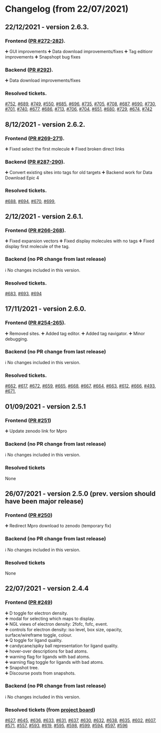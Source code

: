 # Changelog (from 22/07/2021)

## 22/12/2021 - version 2.6.3. 
### Frontend ([PR #272-282](https://github.com/xchem/fragalysis-frontend/pull/272)). 
:heavy_plus_sign: GUI improvements
:heavy_plus_sign: Data download improvements/fixes
:heavy_plus_sign: Tag editionr improvements
:heavy_plus_sign: Snapshopt bug fixes
### Backend ([PR #292](https://github.com/xchem/fragalysis-backend/pull/292)). 
:heavy_plus_sign: Data download improvements/fixes

### Resolved tickets. 
[#752](https://github.com/m2ms/fragalysis-frontend/issues/752), [#689](https://github.com/m2ms/fragalysis-frontend/issues/689), [#749](https://github.com/m2ms/fragalysis-frontend/issues/749), [#550](https://github.com/m2ms/fragalysis-frontend/issues/550), [#685](https://github.com/m2ms/fragalysis-frontend/issues/685), [#696](https://github.com/m2ms/fragalysis-frontend/issues/696), [#735](https://github.com/m2ms/fragalysis-frontend/issues/735), [#705](https://github.com/m2ms/fragalysis-frontend/issues/705), [#708](https://github.com/m2ms/fragalysis-frontend/issues/708), [#687](https://github.com/m2ms/fragalysis-frontend/issues/687), [#690](https://github.com/m2ms/fragalysis-frontend/issues/690), [#730](https://github.com/m2ms/fragalysis-frontend/issues/730), [#701](https://github.com/m2ms/fragalysis-frontend/issues/701), [#740](https://github.com/m2ms/fragalysis-frontend/issues/740), [#677](https://github.com/m2ms/fragalysis-frontend/issues/677), [#686](https://github.com/m2ms/fragalysis-frontend/issues/686), [#713](https://github.com/m2ms/fragalysis-frontend/issues/713), [#706](https://github.com/m2ms/fragalysis-frontend/issues/706), [#704](https://github.com/m2ms/fragalysis-frontend/issues/704), [#651](https://github.com/m2ms/fragalysis-frontend/issues/651), [#680](https://github.com/m2ms/fragalysis-frontend/issues/680), [#729](https://github.com/m2ms/fragalysis-frontend/issues/729), [#674](https://github.com/m2ms/fragalysis-frontend/issues/674), [#742](https://github.com/m2ms/fragalysis-frontend/issues/742)

## 8/12/2021 - version 2.6.2. 
### Frontend ([PR #269-271](https://github.com/xchem/fragalysis-frontend/pull/269)). 
:heavy_plus_sign: Fixed select the first molecule
:heavy_plus_sign: Fixed broken direct links
### Backend ([PR #287-290](https://github.com/xchem/fragalysis-backend/pull/287)). 
:heavy_plus_sign: Convert existing sites into tags for old targets
:heavy_plus_sign: Backend work for Data Download Epic 4

### Resolved tickets. 
[#688](https://github.com/m2ms/fragalysis-frontend/issues/688), [#694](https://github.com/m2ms/fragalysis-frontend/issues/694), [#670](https://github.com/m2ms/fragalysis-frontend/issues/670), [#699](https://github.com/m2ms/fragalysis-frontend/issues/699), 

## 2/12/2021 - version 2.6.1. 
### Frontend ([PR #266-268](https://github.com/xchem/fragalysis-frontend/pull/266)). 
:heavy_plus_sign: Fixed expansion vectors
:heavy_plus_sign: Fixed display molecules with no tags
:heavy_plus_sign: Fixed display first molecule of the tag.
### Backend (no PR change from last release)
:information_source: No changes included in this version.  
### Resolved tickets. 
[#683](https://github.com/m2ms/fragalysis-frontend/issues/683), [#693](https://github.com/m2ms/fragalysis-frontend/issues/693), [#694](https://github.com/m2ms/fragalysis-frontend/issues/694)

## 17/11/2021 - version 2.6.0. 
### Frontend ([PR #254-265](https://github.com/xchem/fragalysis-frontend/pull/265)). 
:heavy_plus_sign: Removed sites. 
:heavy_plus_sign: Added tag editor. 
:heavy_plus_sign: Added tag navigator. 
:heavy_plus_sign: Minor debugging. 
### Backend (no PR change from last release)
:information_source: No changes included in this version.  
### Resolved tickets. 
[#662](https://github.com/m2ms/fragalysis-frontend/issues/662), [#617](https://github.com/m2ms/fragalysis-frontend/issues/617), [#672](https://github.com/m2ms/fragalysis-frontend/issues/672), [#659](https://github.com/m2ms/fragalysis-frontend/issues/659), [#665](https://github.com/m2ms/fragalysis-frontend/issues/665), [#668](https://github.com/m2ms/fragalysis-frontend/issues/668), [#667](https://github.com/m2ms/fragalysis-frontend/issues/667), [#664](https://github.com/m2ms/fragalysis-frontend/issues/664), [#663](https://github.com/m2ms/fragalysis-frontend/issues/663), [#612](https://github.com/m2ms/fragalysis-frontend/issues/612), [#666](https://github.com/m2ms/fragalysis-frontend/issues/666), [#493](https://github.com/m2ms/fragalysis-frontend/issues/493), [#671](https://github.com/m2ms/fragalysis-frontend/issues/671),

## 01/09/2021 - version 2.5.1
### Frontend ([PR #251](https://github.com/xchem/fragalysis-frontend/pull/251))
➕ Update zenodo link for Mpro
### Backend (no PR change from last release)
:information_source: No changes included in this version.
### Resolved tickets
None

## 26/07/2021 - version 2.5.0 (prev. version should have been major release)
### Frontend ([PR #250](https://github.com/xchem/fragalysis-frontend/pull/250))
➕ Redirect Mpro download to zenodo (temporary fix)
### Backend (no PR change from last release)
:information_source: No changes included in this version.
### Resolved tickets
None

## 22/07/2021 - version 2.4.4
### Frontend ([PR #249](https://github.com/xchem/fragalysis-frontend/commit/29ba7b93578ab654b7aad06518f0a961fb93a110))
:heavy_plus_sign: D toggle for electron density.   
:heavy_plus_sign: modal for selecting which maps to display.   
:heavy_plus_sign: NGL views of electron density: 2fofc, fofc, event.   
:heavy_plus_sign: controls for electron density: iso level, box size, opacity, surface/wireframe toggle, colour.   
:heavy_plus_sign: Q toggle for ligand quality.   
:heavy_plus_sign: candycane/spiky ball representation for ligand quality.   
:heavy_plus_sign: hover-over descriptions for bad atoms.   
:heavy_plus_sign: warning flag for ligands with bad atoms.   
:heavy_plus_sign: warning flag toggle for ligands with bad atoms.   
:heavy_plus_sign: Snapshot tree.    
:heavy_plus_sign: Discourse posts from snapshots. 
### Backend (no PR change from last release)
:information_source: No changes included in this version.    
### Resolved tickets (from [project board](https://github.com/m2ms/fragalysis-frontend/projects/2))
[#627](https://github.com/m2ms/fragalysis-frontend/issues/627), [#645](https://github.com/m2ms/fragalysis-frontend/issues/645), [#636](https://github.com/m2ms/fragalysis-frontend/issues/636), [#633](https://github.com/m2ms/fragalysis-frontend/issues/633), [#631](https://github.com/m2ms/fragalysis-frontend/issues/631), [#637](https://github.com/m2ms/fragalysis-frontend/issues/637), [#630](https://github.com/m2ms/fragalysis-frontend/issues/630), [#632](https://github.com/m2ms/fragalysis-frontend/issues/632), [#638](https://github.com/m2ms/fragalysis-frontend/issues/638), [#635](https://github.com/m2ms/fragalysis-frontend/issues/635), [#602](https://github.com/m2ms/fragalysis-frontend/issues/602), [#607](https://github.com/m2ms/fragalysis-frontend/issues/607), [#571](https://github.com/m2ms/fragalysis-frontend/issues/571), [#557](https://github.com/m2ms/fragalysis-frontend/issues/557), [#593](https://github.com/m2ms/fragalysis-frontend/issues/593), [#619](https://github.com/m2ms/fragalysis-frontend/issues/619), [#595](https://github.com/m2ms/fragalysis-frontend/issues/595), [#598](https://github.com/m2ms/fragalysis-frontend/issues/598), [#599](https://github.com/m2ms/fragalysis-frontend/issues/599), [#594](https://github.com/m2ms/fragalysis-frontend/issues/594), [#597](https://github.com/m2ms/fragalysis-frontend/issues/597), [#596](https://github.com/m2ms/fragalysis-frontend/issues/596)
